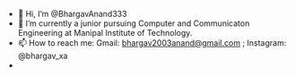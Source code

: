 - 👋 Hi, I’m @BhargavAnand333
- 🌱 I’m currently a junior pursuing Computer and Communicaton Engineering at Manipal Institute of Technology.
- 📫 How to reach me: Gmail: bhargav2003anand@gmail.com ; Instagram: @bhargav_xa
- 

<!---
BhargavAnand333/BhargavAnand333 is a ✨ special ✨ repository because its `README.md` (this file) appears on your GitHub profile.
You can click the Preview link to take a look at your changes.
--->
